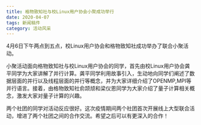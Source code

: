 ```yaml
---
title: 格物致知社与校Linux用户协会小聚成功举行
date: 2020-04-07
tags: 新闻稿件
category: 活动风采
---
```

4月6日下午两点到五点，校Linux用户协会和格物致知社成功举办了联合小聚活动。

小聚活动面向格物致知社与校Linux用户协会的同学，首先由校Linux用户协会龚平同学为大家讲解了并行计算。龚平同学利用故事引入，生动地向同学们阐述了数据层面的并行以及线程层面的并行等概念，并为大家详细介绍了OPENMP,MPI等并行语言。接着，由格物致知社俞颉颃和梁仪恩同学为大家介绍了量子计算相关概念，激发大家对量子计算的兴趣。

两个社团的同学对活动反应很好。这次疫情期间两个社团首次开展线上大型联合活动，增进了两个社团之间的合作交流。希望之后可以有更深入的合作！